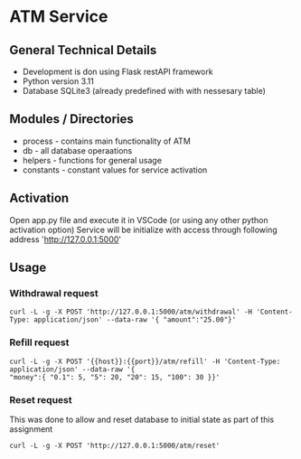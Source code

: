 # ATM Service

## General Technical Details
- Development is don using Flask restAPI framework
- Python version 3.11
- Database SQLite3 (already predefined with with nessesary table)

## Modules / Directories
- process - contains main functionality of ATM
- db - all database operaations
- helpers - functions for general usage
- constants - constant values for service activation

## Activation
Open app.py file and execute it in VSCode (or using any other python activation option)
Service will be initialize with access through following address 'http://127.0.0.1:5000'

## Usage
### Withdrawal request
~~~
curl -L -g -X POST 'http://127.0.0.1:5000/atm/withdrawal' -H 'Content-Type: application/json' --data-raw '{ "amount":"25.00"}'
~~~
### Refill request
~~~
curl -L -g -X POST '{{host}}:{{port}}/atm/refill' -H 'Content-Type: application/json' --data-raw '{
"money":{ "0.1": 5, "5": 20, "20": 15, "100": 30 }}'
~~~
### Reset request
This was done to allow and reset database to initial state as part of this assignment
~~~
curl -L -g -X POST 'http://127.0.0.1:5000/atm/reset' 
~~~




